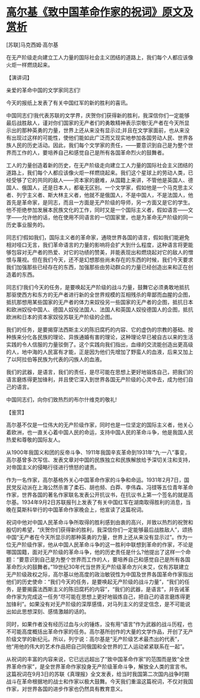 # [高尔基《致中国革命作家的祝词》原文及赏析](https://www.vrrw.net/wx/14637.html)

[苏联]马克西姆·高尔基

在无产阶级走向建立工人力量的国际社会主义团结的道路上，我们每个人都应该像火炬一样燃烧起来。

【演讲词】

亲爱的革命中国的文学家同志们!

今天的报纸上发表了有关中国红军的新的胜利的喜讯。

中国同志们!我代表苏联的文学界，庆贺你们获得新的胜利，我深信你们一定能够最后战胜敌人，谨对你们国家的无产者们的勇敢精神表示崇敬!无产者在今天所显示出的那种英勇的力量，世界上还从来没有显示过;并且在文学家面前，也从来没有出现过这样的可能性，使他们能如此广泛而又现实地参加各国劳动人民、世界各族人民的历史活动。因此，我们每个文学家的责任，——要意识到自己是为整个世界而工作的人，要培养自己和感觉自己是所有各国革命烈火的鼓舞者。

工人的力量创造着新的历史，在无产阶级走向建立工人力量的国际社会主义团结的道路上，我们每个人都应该像火炬一样燃烧起来。我们这个星球上的劳动人类，已经受够了它的共同的敌人——资本家的磨难，从国籍上来讲，不管他是英国人、德国人、俄国人，还是日本人，都毫无区别。一个文学家，假如他是一个马克思主义者、列宁主义者、斯大林主义者，他就不是俄国人，不是中国人，不是法国人，他首先是革命家，是同志，而且一方面是无产阶级的导师，另一方面又是它的学生。他不拒绝参加发展本民族文化的工作，同时又是一个国际主义者，假如语言——文字——允许他的话，他在使用不同语言的一切国家里，也是为革命无产阶级的同一历史事业服务的。

同志们!假如我们，国际主义者的革命家，通晓世界各国的语言，假如我们能避免相对哑口无言，我们革命语言的力量的影响将会扩大到什么程度，这种语言将更能够包容对无产者的热爱、对它的功绩的赞美，并能表现出和燃烧起对它的敌人的憎恨与蔑视。但在我们今天，还不是幻想那些尚未存在的东西的时候，我们今天要求我们加强那些已经存在的东西，加强那些由劳动群众的力量已经创造出来和正在创造着的东西。

同志们!我们今天的任务，是要唤起无产阶级的战斗力量，鼓舞它必须勇敢地抵抗那驱使西方和东方的无产者进行新的全世界规模的互相残杀的卑鄙而血腥的企图，抵抗那想用某些国家的无产者的体力来奴役另一些国家的无产者的企图，抵抗日本和欧洲奴役中国人、德国人奴役法国人、法国人和英国人奴役德国人的企图，抵抗欧洲和日本的资本家奴役苏联无产阶级的企图。

我们的任务，是要揭穿法西斯主义的陈旧腐朽的内容、它的虚伪的宗教的基础、按种族来分化各民族的理论、异族通婚有害的理论，这种理论早已被自古以来的生活实践的令人信服的力量驳倒了。这个实践向我们指出，血缘的交流能创造出更高级的人，地中海的人民富有才能，正是因为他们先增加了野蛮人的血液，后来又加上了以阿拉伯等民族为代表的闪族人的血液。

我们的武器，是语言，我们的责任，是尽可能在思想上更好地锻炼自己，把我们的语言磨炼得更加锋利，并且使它深入到世界各国无产阶级的心灵中去，成为他们自己的语言。

中国同志们，向你们致热烈的布尔什维克的敬礼!



【鉴赏】

高尔基不仅是一位伟大的无产阶级作家，同时也是一位坚定的国际主义者，他关心着欧洲，也一直关心着中国人民的命运，支持中国人民的革命斗争，他是我国人民热爱和尊敬的国际友人。

从1900年我国义和团的反帝斗争、1911年我国辛亥革命到1931年“九·一八”事变，高尔基曾多次写信、发表文章对中国的民族独立和民族解放给予深切关注和支持，对帝国主义的侵略行径进行愤怒的谴责。

作为一名作家，高尔基格外关心中国革命作家的斗争和命运。1931年2月7日，国民党反动派在上海公然杀害了柔石、胡也频、白莽、李伟森、冯铿等五位青年革命作家，世界各国的著名作家联名发表公开抗议书，在抗议书上第一个签名的就是高尔基。1934年9月2日苏联报刊上发表了有关中国红军在湖南取得胜利的消息，当晚在莫斯科举行的中国革命作家晚会上，他宣读了这篇祝词。

祝词中他对中国人民革命斗争所取得的胜利感到由衷的高兴，并致以热烈的祝贺和殷切的希望，“庆贺你们获得新的胜利，我深信你们一定能够最后战胜敌人”，颂扬中国“无产者在今天所显示的那种英勇的力量，世界上还从来没有显示过”。作为一位无产阶级作家，他从中国人民革命斗争的这一胜利中联想到革命的作家，不论是哪国国籍，面对无产阶级的革命斗争，他的历史责任是什么?他提出了这样一个命题：“要意识到自己是为整个世界而工作的人，要培养自己和感觉自己是所有各国革命烈火的鼓舞者。”19世纪30年代当世界无产阶级革命方兴未艾，仅有苏联建立无产阶级政权之际，高尔基以他高度的政治敏锐性为中国及世界各国革命作家指出他们的历史使命：“我们今天的任务，是要唤起无产阶级的战斗力量”，“我们的任务，是要揭露法西斯主义的陈旧腐朽的内容”，“我们的武器，是语言”，并告诫革命作家为完成这一任务“尽可能在思想上更好地锻炼自己，把自己的语言磨炼得更加锋利”。如果没有对无产阶级的深厚感情，对马列主义的坚定信念，是不可能说出如此思想深刻、感情激越的话的。

同时，如果作者没有经历过血与火的锤炼，没有用“语言”作为武器的战斗历程，也不可能高度概括出革命作家的任务。高尔基所创作的大量的文学作品，开创了无产阶级文学的新纪元。所以，列宁说：高尔基是“无产阶级艺术最杰出的代表”，他“用他的伟大的艺术作品把自己同俄国和全世界的工人运动紧紧联系在一起”。

从祝词的丰富的内容来说，它已远远超出了“致中国革命作家”的范围而是致“全世界革命作家”，是全世界革命作家投身无产阶级革命斗争，解放全人类的宣言书。这篇祝词在9月3日的苏联《真理报》全文发表，给当时我国第二次国内战争时期战斗在革命根据地的战士和作家以极大鼓舞。今天我们重温这篇祝词，不仅对我国作家，对世界各国的进步作家也仍然具有教育意义。

